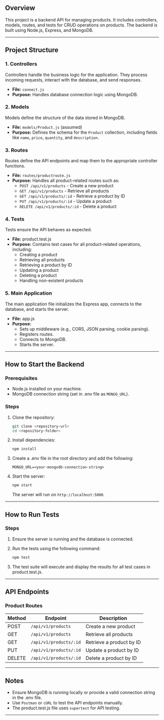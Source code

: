 ## Overview
This project is a backend API for managing products. It includes controllers, models, routes, and tests for CRUD operations on products. The backend is built using Node.js, Express, and MongoDB.

---

## Project Structure

### 1. **Controllers**
Controllers handle the business logic for the application. They process incoming requests, interact with the database, and send responses.

- **File:** `connect.js`
- **Purpose:** Handles database connection logic using MongoDB.

### 2. **Models**
Models define the structure of the data stored in MongoDB.

- **File:** `models/Product.js` (assumed)
- **Purpose:** Defines the schema for the `Product` collection, including fields like `name`, `price`, `quantity`, and `description`.

### 3. **Routes**
Routes define the API endpoints and map them to the appropriate controller functions.

- **File:** `routes/productroute.js`
- **Purpose:** Handles all product-related routes such as:
  - `POST /api/v1/products` - Create a new product
  - `GET /api/v1/products` - Retrieve all products
  - `GET /api/v1/products/:id` - Retrieve a product by ID
  - `PUT /api/v1/products/:id` - Update a product
  - `DELETE /api/v1/products/:id` - Delete a product

### 4. **Tests**
Tests ensure the API behaves as expected.

- **File:** product.test.js
- **Purpose:** Contains test cases for all product-related operations, including:
  - Creating a product
  - Retrieving all products
  - Retrieving a product by ID
  - Updating a product
  - Deleting a product
  - Handling non-existent products

### 5. **Main Application**
The main application file initializes the Express app, connects to the database, and starts the server.

- **File:** app.js
- **Purpose:** 
  - Sets up middleware (e.g., CORS, JSON parsing, cookie parsing).
  - Registers routes.
  - Connects to MongoDB.
  - Starts the server.

---

## How to Start the Backend

### Prerequisites
- Node.js installed on your machine.
- MongoDB connection string (set in .env file as `MONGO_URL`).

### Steps
1. Clone the repository:
   ```bash
   git clone <repository-url>
   cd <repository-folder>
   ```

2. Install dependencies:
   ```bash
   npm install
   ```

3. Create a .env file in the root directory and add the following:
   ```env
   MONGO_URL=<your-mongodb-connection-string>
   ```

4. Start the server:
   ```bash
   npm start
   ```
   The server will run on `http://localhost:5000`.

---

## How to Run Tests

### Steps
1. Ensure the server is running and the database is connected.

2. Run the tests using the following command:
   ```bash
   npm test
   ```

3. The test suite will execute and display the results for all test cases in product.test.js.

---

## API Endpoints

### Product Routes
| Method | Endpoint                     | Description                  |
|--------|-------------------------------|------------------------------|
| POST   | `/api/v1/products`           | Create a new product         |
| GET    | `/api/v1/products`           | Retrieve all products        |
| GET    | `/api/v1/products/:id`       | Retrieve a product by ID     |
| PUT    | `/api/v1/products/:id`       | Update a product by ID       |
| DELETE | `/api/v1/products/:id`       | Delete a product by ID       |


---

## Notes
- Ensure MongoDB is running locally or provide a valid connection string in the .env file.
- Use `Postman` or `cURL` to test the API endpoints manually.
- The product.test.js file uses `supertest` for API testing.

---
